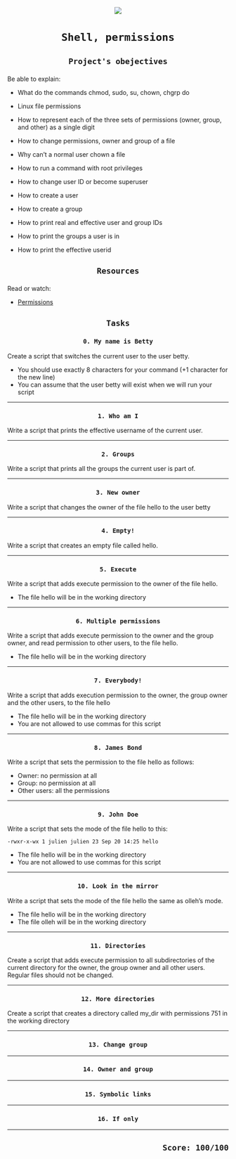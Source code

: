 <p align=center >
  <img src = "http://2.bp.blogspot.com/-TfLl-0Uus0E/VvFlb4YrV1I/AAAAAAAABmo/Zg1CfFww2eI0T0DpMv-wKzNFNsLaAOFeA/s1600/permissions-01.png" />
</p>

# <p align=center >`Shell, permissions`</p>
## <p align=center> `Project's obejectives` </p>
Be able to explain:
- What do the commands chmod, sudo, su, chown, chgrp do
- Linux file permissions
- How to represent each of the three sets of permissions (owner, group, and other) as a single digit
- How to change permissions, owner and group of a file
- Why can’t a normal user chown a file
- How to run a command with root privileges
- How to change user ID or become superuser

- How to create a user
- How to create a group
- How to print real and effective user and group IDs
- How to print the groups a user is in
- How to print the effective userid

## <p align=center >`Resources`</p>
Read or watch:
- [Permissions](https://intranet.hbtn.io/rltoken/UL7cEzRpzknNKTQ-3-zH2w)

## <p align=center>`Tasks`</p>
### <p align=center>`0. My name is Betty`</p>
Create a script that switches the current user to the user betty.

- You should use exactly 8 characters for your command (+1 character for the new line)
- You can assume that the user betty will exist when we will run your script
-------------------------------------------------
### <p align=center>`1. Who am I`</p>
Write a script that prints the effective username of the current user.

-----------------------------------------------
### <p align=center>`2. Groups`</p>
Write a script that prints all the groups the current user is part of.

-----------------------------------------------
### <p align=center>`3. New owner`</p>
Write a script that changes the owner of the file hello to the user betty

-----------------------------------------------
### <p align=center>`4. Empty!`</p>
Write a script that creates an empty file called hello.

-----------------------------------------------
### <p align=center>`5. Execute`</p>
Write a script that adds execute permission to the owner of the file hello.

- The file hello will be in the working directory
-----------------------------------------------
### <p align=center>`6. Multiple permissions`</p>
Write a script that adds execute permission to the owner and the group owner, and read permission to other users, to the file hello.

- The file hello will be in the working directory
-----------------------------------------------
### <p align=center>`7. Everybody!`</p>
Write a script that adds execution permission to the owner, the group owner and the other users, to the file hello

- The file hello will be in the working directory
- You are not allowed to use commas for this script
-----------------------------------------------
### <p align=center>`8. James Bond`</p>
Write a script that sets the permission to the file hello as follows:

- Owner: no permission at all
- Group: no permission at all
- Other users: all the permissions
-----------------------------------------------
### <p align=center>`9. John Doe`</p>
Write a script that sets the mode of the file hello to this:
```
-rwxr-x-wx 1 julien julien 23 Sep 20 14:25 hello
```
- The file hello will be in the working directory
- You are not allowed to use commas for this script

-----------------------------------------------
### <p align=center>`10. Look in the mirror`</p>
Write a script that sets the mode of the file hello the same as olleh’s mode.

- The file hello will be in the working directory
- The file olleh will be in the working directory
-----------------------------------------------
### <p align=center>`11. Directories`</p>
Create a script that adds execute permission to all subdirectories of the current directory for the owner, the group owner and all other users. Regular files should not be changed.

-----------------------------------------------
### <p align=center>`12. More directories`</p>
Create a script that creates a directory called my_dir with permissions 751 in the working directory

-----------------------------------------------
### <p align=center>`13. Change group`</p>

-----------------------------------------------
### <p align=center>`14. Owner and group`</p>

-----------------------------------------------
### <p align=center>`15. Symbolic links`</p>

-----------------------------------------------
### <p align=center>`16. If only`</p>

-----------------------------------------------
## <p align=right>`Score: 100/100`</p>

